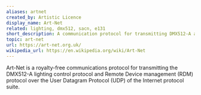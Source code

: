 ```yaml
---
aliases: artnet
created_by: Artistic Licence
display_name: Art-Net
related: lighting, dmx512, sacn, e131
short_description: A communication protocol for transmitting DMX512-A and RDM over UDP/IP.
topic: art-net
url: https://art-net.org.uk/
wikipedia_url: https://en.wikipedia.org/wiki/Art-Net
---
```


Art-Net is a royalty-free communications protocol for transmitting the DMX512-A lighting control protocol and Remote Device management (RDM) protocol over the User Datagram Protocol (UDP) of the Internet protocol suite.

